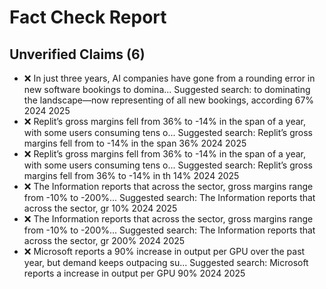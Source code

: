 # Fact Check Report


## Unverified Claims (6)
- ❌ In just three years, AI companies have gone from a rounding error in new software bookings to domina...
  Suggested search: to dominating the landscape—now representing of all new bookings, according 67% 2024 2025
- ❌ Replit’s gross margins fell from 36% to -14% in the span of a year, with some users consuming tens o...
  Suggested search: Replit’s gross margins fell from to -14% in the span 36% 2024 2025
- ❌ Replit’s gross margins fell from 36% to -14% in the span of a year, with some users consuming tens o...
  Suggested search: Replit’s gross margins fell from 36% to -14% in th 14% 2024 2025
- ❌ The Information reports that across the sector, gross margins range from -10% to -200%...
  Suggested search: The Information reports that across the sector, gr 10% 2024 2025
- ❌ The Information reports that across the sector, gross margins range from -10% to -200%...
  Suggested search: The Information reports that across the sector, gr 200% 2024 2025
- ❌ Microsoft reports a 90% increase in output per GPU over the past year, but demand keeps outpacing su...
  Suggested search: Microsoft reports a increase in output per GPU 90% 2024 2025
